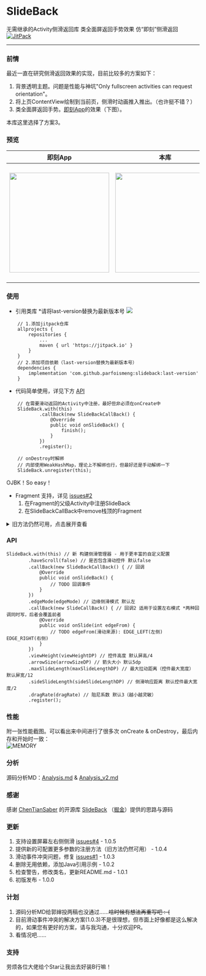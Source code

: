 # SlideBack
无需继承的Activity侧滑返回库 类全面屏返回手势效果 仿“即刻”侧滑返回  [![JitPack](https://jitpack.io/v/ParfoisMeng/SlideBack.svg)](https://jitpack.io/#ParfoisMeng/SlideBack)

- - - - - 

### 前情
最近一直在研究侧滑返回效果的实现，目前比较多的方案如下：

1. 背景透明主题。问题是性能与神坑"Only fullscreen activities can request orientation"。
2. 将上页ContentView绘制到当前页，侧滑时动画推入推出。（也许挺不错？）
3. 类全面屏返回手势。[即刻App](https://www.ruguoapp.com/)的效果（下图）。

本库这里选择了方案3。

### 预览
| 即刻App | 本库 | Demo下载 |
| :---: | :---: | :---: |
| <img src="https://github.com/ParfoisMeng/SlideBack/raw/master/screenshot/jike.gif" width="260px"/> | <img src="https://github.com/ParfoisMeng/SlideBack/raw/master/screenshot/mine.gif" width="260px"/> | <img src="https://github.com/ParfoisMeng/SlideBack/raw/master/demo/demo_qr.gif" width="260px"/><br><br>[Demo下载](https://raw.githubusercontent.com/ParfoisMeng/SlideBack/master/demo/demo.apk) |

### 使用
 - 引用类库 *请将last-version替换为最新版本号 [![](https://jitpack.io/v/ParfoisMeng/SlideBack.svg)](https://jitpack.io/#ParfoisMeng/SlideBack)
```
    // 1.添加jitpack仓库
    allprojects {
        repositories {
            ...
            maven { url 'https://jitpack.io' }
        }
    }
    // 2.添加项目依赖（last-version替换为最新版本号）
    dependencies {
        implementation 'com.github.parfoismeng:slideback:last-version'
    }
```

- 代码简单使用，详见下方 [API](#API)
```
    // 在需要滑动返回的Activity中注册，最好但非必须在onCreate中
    SlideBack.with(this)
            .callBack(new SlideBackCallBack() {
                @Override
                public void onSlideBack() {
                    finish();
                }
            })
            .register();

    // onDestroy时解绑
    // 内部使用WeakHashMap，理论上不解绑也行，但最好还是手动解绑一下
    SlideBack.unregister(this);
```

OJBK！So easy！

- Fragment 支持，详见 [issues#2](https://github.com/ParfoisMeng/SlideBack/issues/2)
  1. 在Fragment的父级Activity中注册SlideBack
  2. 在SlideBackCallBack中remove栈顶的Fragment

<details>
<summary>旧方法仍然可用，点击展开查看</summary>

```
// Kotlin
class SecondActivity : AppCompatActivity() {
    override fun onCreate(savedInstanceState: Bundle?) {
        super.onCreate(savedInstanceState)
        // 在需要滑动返回的Activity中注册
        SlideBack.register(this) {
            Toast.makeText(this, "SlideBack", Toast.LENGTH_SHORT).show()
        }
    }

    override fun onDestroy() {
        super.onDestroy()
        // onDestroy时记得解绑
        // 内部使用WeakHashMap，理论上不解绑也行，但最好还是手动解绑一下
        SlideBack.unregister(this)
    }
}

// Java
public class SecondActivity extends AppCompatActivity {
    @Override
    protected void onCreate(@Nullable Bundle savedInstanceState) {
        super.onCreate(savedInstanceState);
        // 在需要滑动返回的Activity中注册
        SlideBack.register(this, new SlideBackCallBack() {
            @Override
            public void onSlideBack() {
                Toast.makeText(SecondActivity.this, "SlideBack", Toast.LENGTH_SHORT).show();
            }
        });
    }

    @Override
    protected void onDestroy() {
        super.onDestroy();
        // onDestroy时记得解绑
        // 内部使用WeakHashMap，理论上不解绑也行，但最好还是手动解绑一下
        SlideBack.unregister(this);
    }
}

// 如果需要在有可滑动View(RecycleView/ScrollView等)的Activity中使用，请使用此注册方法。
// haveScroll：页面是否有滑动
SlideBack.register(Activity activity, boolean haveScroll, SlideBackCallBack callBack)
```
</details>

### API
```
SlideBack.with(this) // 新 构建侧滑管理器 - 用于更丰富的自定义配置
        .haveScroll(false) // 是否包含滑动控件 默认false
        .callBack(new SlideBackCallBack() { // 回调
            @Override
            public void onSlideBack() {
                // TODO 回调事件
            }
        })
        .edgeMode(edgeMode) // 边缘侧滑模式 默认左
        .callBack(new SlideCallBack() { // 回调2 适用于设置左右模式 *两种回调同时写，后者会覆盖前者
            @Override
            public void onSlide(int edgeFrom) {
                // TODO edgeFrom(滑动来源): EDGE_LEFT(左侧) EDGE_RIGHT(右侧)
            }
        })
        .viewHeight(viewHeightDP) // 控件高度 默认屏高/4
        .arrowSize(arrowSizeDP) // 箭头大小 默认5dp
        .maxSlideLength(maxSlideLengthDP) // 最大拉动距离（控件最大宽度） 默认屏宽/12
        .sideSlideLength(sideSlideLengthDP) // 侧滑响应距离 默认控件最大宽度/2
        .dragRate(dragRate) // 阻尼系数 默认3（越小越灵敏）
        .register();
```

### 性能
附一张性能截图。可以看出来中间进行了很多次 onCreate & onDestroy，最后内存和开始时一致：<br>
![
MEMORY](https://github.com/ParfoisMeng/SlideBack/raw/master/screenshot/memory.png)

### 分析
源码分析MD：[Analysis.md](https://github.com/ParfoisMeng/SlideBack/blob/master/Analysis.md) & [Analysis_v2.md](https://github.com/ParfoisMeng/SlideBack/blob/master/Analysis_v2.md)

### 感谢
感谢 [ChenTianSaber](https://github.com/ChenTianSaber)  的开源库 [SlideBack](https://github.com/ChenTianSaber/SlideBack) （[掘金](https://juejin.im/post/5b7a837cf265da432f653617)）提供的思路与源码

### 更新
1. 支持设置屏幕左右侧侧滑 [issues#4](https://github.com/ParfoisMeng/SlideBack/issues/4) - 1.0.5
2. 提供新的可配置更多参数的注册方法（旧方法仍然可用） - 1.0.4
3. 滑动事件冲突问题，修复 [issues#1](https://github.com/ParfoisMeng/SlideBack/issues/1) - 1.0.3
4. 删除无用依赖，添加Java引用示例 - 1.0.2
5. 检查警告，修改类名，更新README.md - 1.0.1
6. 初版发布 - 1.0.0

### 计划
1. 源码分析MD给郭婶投两稿也没通过……<del>啥时候有想法再重写吧 :-(</del>
2. 目前滑动事件冲突的解决方案(1.0.3)不是很理想，但市面上好像都是这么解决的，如果您有更好的方案，请与我沟通，十分欢迎PR。
3. 看情况吧......

### 支持
劳烦各位大佬给个Star让我出去好装B行嘛！
